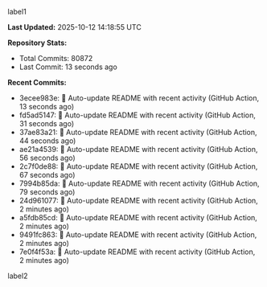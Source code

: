 
label1 
<!-- ACTIVITY_START -->
**Last Updated:** 2025-10-12 14:18:55 UTC

**Repository Stats:**
- Total Commits: 80872
- Last Commit: 13 seconds ago

**Recent Commits:**
- 3ecee983e: 🤖 Auto-update README with recent activity (GitHub Action, 13 seconds ago)
- fd5ad5147: 🤖 Auto-update README with recent activity (GitHub Action, 31 seconds ago)
- 37ae83a21: 🤖 Auto-update README with recent activity (GitHub Action, 44 seconds ago)
- ae21a4539: 🤖 Auto-update README with recent activity (GitHub Action, 56 seconds ago)
- 2c7f0de88: 🤖 Auto-update README with recent activity (GitHub Action, 67 seconds ago)
- 7994b85da: 🤖 Auto-update README with recent activity (GitHub Action, 79 seconds ago)
- 24d961077: 🤖 Auto-update README with recent activity (GitHub Action, 2 minutes ago)
- a5fdb85cd: 🤖 Auto-update README with recent activity (GitHub Action, 2 minutes ago)
- 9491fc863: 🤖 Auto-update README with recent activity (GitHub Action, 2 minutes ago)
- 7e0f4f53a: 🤖 Auto-update README with recent activity (GitHub Action, 2 minutes ago)
<!-- ACTIVITY_END -->

label2
